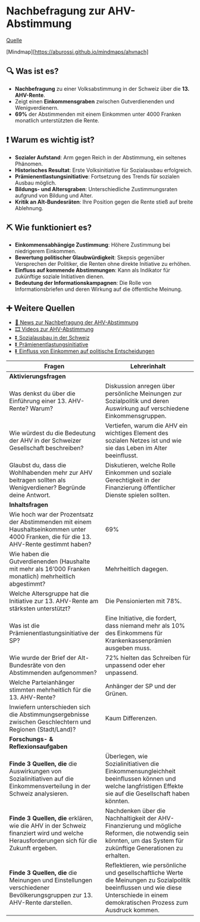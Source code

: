 # Nachbefragung zur AHV-Abstimmung
[Quelle](https://swissdox.nanoo.security/de/research/article/52879832/text/eyJmbHQiOlt7ImZsIjoicXVlcnlfdGV4dCIsInZhbCI6WyJlaW4gc2llZyJdfSx7ImZsIjoibGFuZ3VhZ2UiLCJ2YWwiOlsiZGUiXX0seyJmbCI6ImRhdGV0aW1lIiwidmFsIjpbIjIwMjQtMDMtMDNUMjM6MDA6MDAuMDAwWiIsIjIwMjQtMDMtMDRUMjI6NTk6MDAuMDAwWiJdfSx7ImZsIjoibmV3c3BhcGVyIiwidmFsIjpbIk5OVEEiXX1dLCJleHQiOnRydWUsInNydCI6eyJmbCI6ImRhdGV0aW1lIiwiZGlyIjoiZGVzYyJ9fQ%3D%3D)

[Mindmap][https://aburossi.github.io/mindmaps/ahvnach]

## 🔍 Was ist es?
- **Nachbefragung** zu einer Volksabstimmung in der Schweiz über die **13. AHV-Rente**.
- Zeigt einen **Einkommensgraben** zwischen Gutverdienenden und Wenigverdienern.
- **69%** der Abstimmenden mit einem Einkommen unter 4000 Franken monatlich unterstützten die Rente.

## ❗ Warum es wichtig ist?
- **Sozialer Aufstand**: Arm gegen Reich in der Abstimmung, ein seltenes Phänomen.
- **Historisches Resultat**: Erste Volksinitiative für Sozialausbau erfolgreich.
- **Prämienentlastungsinitiative**: Fortsetzung des Trends für sozialen Ausbau möglich.
- **Bildungs- und Altersgraben**: Unterschiedliche Zustimmungsraten aufgrund von Bildung und Alter.
- **Kritik an Alt-Bundesräten**: Ihre Position gegen die Rente stieß auf breite Ablehnung.

## ⛏ Wie funktioniert es?
- **Einkommensabhängige Zustimmung**: Höhere Zustimmung bei niedrigerem Einkommen.
- **Bewertung politischer Glaubwürdigkeit**: Skepsis gegenüber Versprechen der Politiker, die Renten ohne direkte Initiative zu erhöhen.
- **Einfluss auf kommende Abstimmungen**: Kann als Indikator für zukünftige soziale Initiativen dienen.
- **Bedeutung der Informationskampagnen**: Die Rolle von Informationsbriefen und deren Wirkung auf die öffentliche Meinung.

## ➕ Weitere Quellen
- [📄 News zur Nachbefragung der AHV-Abstimmung](https://www.google.com/search?q=Nachbefragung+AHV-Abstimmung&tbm=nws)
- [🎞 Videos zur AHV-Abstimmung](https://www.google.com/search?q=AHV-Abstimmung&tbm=vid)
- [⏬ Sozialausbau in der Schweiz](https://www.google.com/search?q=Sozialausbau+in+der+Schweiz)
- [⏬ Prämienentlastungsinitiative](https://www.google.com/search?q=Prämienentlastungsinitiative)
- [⏬ Einfluss von Einkommen auf politische Entscheidungen](https://www.google.com/search?q=Einfluss+von+Einkommen+auf+politische+Entscheidungen)

| Fragen                                                                                                                                   | Lehrerinhalt                                                                                                                                                                          |
| ---------------------------------------------------------------------------------------------------------------------------------------- | ------------------------------------------------------------------------------------------------------------------------------------------------------------------------------------- |
| **Aktivierungsfragen**                                                                                                                   |                                                                                                                                                                                       |
| Was denkst du über die Einführung einer 13. AHV-Rente? Warum?                                                                            | Diskussion anregen über persönliche Meinungen zur Sozialpolitik und deren Auswirkung auf verschiedene Einkommensgruppen.                                                              |
| Wie würdest du die Bedeutung der AHV in der Schweizer Gesellschaft beschreiben?                                                          | Vertiefen, warum die AHV ein wichtiges Element des sozialen Netzes ist und wie sie das Leben im Alter beeinflusst.                                                                    |
| Glaubst du, dass die Wohlhabenden mehr zur AHV beitragen sollten als Wenigverdiener? Begründe deine Antwort.                             | Diskutieren, welche Rolle Einkommen und soziale Gerechtigkeit in der Finanzierung öffentlicher Dienste spielen sollten.                                                               |
| **Inhaltsfragen**                                                                                                                        |                                                                                                                                                                                       |
| Wie hoch war der Prozentsatz der Abstimmenden mit einem Haushaltseinkommen unter 4000 Franken, die für die 13. AHV-Rente gestimmt haben? | 69%                                                                                                                                                                                   |
| Wie haben die Gutverdienenden (Haushalte mit mehr als 16’000 Franken monatlich) mehrheitlich abgestimmt?                                 | Mehrheitlich dagegen.                                                                                                                                                                 |
| Welche Altersgruppe hat die Initiative zur 13. AHV-Rente am stärksten unterstützt?                                                       | Die Pensionierten mit 78%.                                                                                                                                                            |
| Was ist die Prämienentlastungsinitiative der SP?                                                                                         | Eine Initiative, die fordert, dass niemand mehr als 10% des Einkommens für Krankenkassenprämien ausgeben muss.                                                                        |
| Wie wurde der Brief der Alt-Bundesräte von den Abstimmenden aufgenommen?                                                                 | 72% hielten das Schreiben für unpassend oder eher unpassend.                                                                                                                          |
| Welche Parteianhänger stimmten mehrheitlich für die 13. AHV-Rente?                                                                       | Anhänger der SP und der Grünen.                                                                                                                                                       |
| Inwiefern unterschieden sich die Abstimmungsergebnisse zwischen Geschlechtern und Regionen (Stadt/Land)?                                 | Kaum Differenzen.                                                                                                                                                                     |
| **Forschungs- & Reflexionsaufgaben**                                                                                                     |                                                                                                                                                                                       |
| **Finde 3 Quellen, die** die Auswirkungen von Sozialinitiativen auf die Einkommensverteilung in der Schweiz analysieren.                 | Überlegen, wie Sozialinitiativen die Einkommensungleichheit beeinflussen können und welche langfristigen Effekte sie auf die Gesellschaft haben könnten.                              |
| **Finde 3 Quellen, die** erklären, wie die AHV in der Schweiz finanziert wird und welche Herausforderungen sich für die Zukunft ergeben. | Nachdenken über die Nachhaltigkeit der AHV-Finanzierung und mögliche Reformen, die notwendig sein könnten, um das System für zukünftige Generationen zu erhalten.                     |
| **Finde 3 Quellen, die** die Meinungen und Einstellungen verschiedener Bevölkerungsgruppen zur 13. AHV-Rente darstellen.                 | Reflektieren, wie persönliche und gesellschaftliche Werte die Meinungen zu Sozialpolitik beeinflussen und wie diese Unterschiede in einem demokratischen Prozess zum Ausdruck kommen. |

